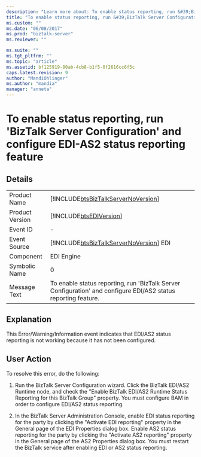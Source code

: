 ```yaml
---
description: "Learn more about: To enable status reporting, run &#39;BizTalk Server Configuration&#39; and configure EDI-AS2 status reporting feature"
title: "To enable status reporting, run &#39;BizTalk Server Configuration&#39; and configure EDI-AS2 status reporting feature | Microsoft Docs"
ms.custom: ""
ms.date: "06/08/2017"
ms.prod: "biztalk-server"
ms.reviewer: ""

ms.suite: ""
ms.tgt_pltfrm: ""
ms.topic: "article"
ms.assetid: bf125919-80ab-4cb8-b1f5-0f2616cc6f5c
caps.latest.revision: 9
author: "MandiOhlinger"
ms.author: "mandia"
manager: "anneta"
---
```

# To enable status reporting, run &#39;BizTalk Server Configuration&#39; and configure EDI-AS2 status reporting feature
## Details  
  
|                 |                                                                                                                |
|-----------------|----------------------------------------------------------------------------------------------------------------|
|  Product Name   |               [!INCLUDE[btsBizTalkServerNoVersion](../includes/btsbiztalkservernoversion-md.md)]               |
| Product Version |                           [!INCLUDE[btsEDIVersion](../includes/btsediversion-md.md)]                           |
|    Event ID     |                                                       -                                                        |
|  Event Source   |             [!INCLUDE[btsBizTalkServerNoVersion](../includes/btsbiztalkservernoversion-md.md)] EDI             |
|    Component    |                                                   EDI Engine                                                   |
|  Symbolic Name  |                                                       0                                                        |
|  Message Text   | To enable status reporting, run 'BizTalk Server Configuration' and configure EDI/AS2 status reporting feature. |
  
## Explanation  
 This Error/Warning/Information event indicates that EDI/AS2 status reporting is not working because it has not been configured.  
  
## User Action  
 To resolve this error, do the following:  
  
1.  Run the BizTalk Server Configuration wizard. Click the BizTalk EDI/AS2 Runtime node, and check the "Enable BizTalk EDI/AS2 Runtime Status Reporting for this BizTalk Group" property. You must configure BAM in order to configure EDI/AS2 status reporting.  
  
2.  In the BizTalk Server Administration Console, enable EDI status reporting for the party by clicking the "Activate EDI reporting" property in the General page of the EDI Properties dialog box. Enable AS2 status reporting for the party by clicking the "Activate AS2 reporting" property in the General page of the AS2 Properties dialog box. You must restart the BizTalk service after enabling EDI or AS2 status reporting.

